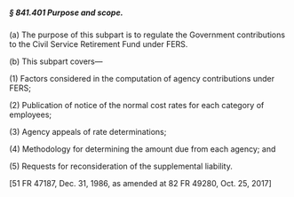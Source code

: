 ##### § 841.401 Purpose and scope. #####

(a) The purpose of this subpart is to regulate the Government contributions to the Civil Service Retirement Fund under FERS.

(b) This subpart covers—

(1) Factors considered in the computation of agency contributions under FERS;

(2) Publication of notice of the normal cost rates for each category of employees;

(3) Agency appeals of rate determinations;

(4) Methodology for determining the amount due from each agency; and

(5) Requests for reconsideration of the supplemental liability.

[51 FR 47187, Dec. 31, 1986, as amended at 82 FR 49280, Oct. 25, 2017]